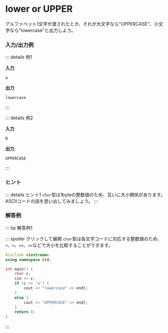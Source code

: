 # lower or UPPER

アルファベット1文字が渡されたとき、それが大文字なら"UPPERCASE"、小文字なら"lowercase"と出力しよう。

### 入力/出力例

::: details 例1

**入力**

```
a
```

**出力**

```
lowercase
```

:::

::: details 例2

**入力**

```
B
```

**出力**

```
UPPERCASE
```

:::

### ヒント

::: details ヒント1
`char`型は1byteの整数値のため、互いに大小関係があります。ASCIIコードの話を思い出してみましょう。
:::

### 解答例

::: tip 解答例1

::: spoiler クリックして展開
`char`型は各文字コードに対応する整数値のため、`<`、`>`、`<=`、`>=`などで大小を比較することができます。

```cpp
#include <iostream>
using namespace std;

int main() {
    char c;
    cin >> c;
    if (c >= 'a') {
        cout << "lowercase" << endl;
    }
    else {
        cout << "UPPERCASE" << endl;
    }
    return 0;
}
```
:::
